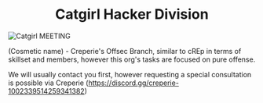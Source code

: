 <h1 align="center">Catgirl Hacker Division</h1>

![Catgirl MEETING](https://konachan.com/jpeg/b83e65112a65ed4de7002c2b7bfb4187/Konachan.com%20-%20295285%20aqua_eyes%20bunnygirl%20catgirl%20food%20group%20long_hair%20original%20petals%20pink_eyes%20pink_hair%20red_eyes%20short_hair%20signed%20thighhighs%20tree%20twintails%20umbrella.jpg)

(Cosmetic name) - Creperie's Offsec Branch, similar to cREp in terms of skillset and members, however this org's tasks are focused on pure offense.

We will usually contact you first, however requesting a special consultation is possible via Creperie (https://discord.gg/creperie-1002339514259341382)

